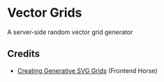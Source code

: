 # Vector Grids

A server-side random vector grid generator

## Credits

- [Creating Generative SVG Grids](https://frontend.horse/articles/generative-grids/) (Frontend Horse)
